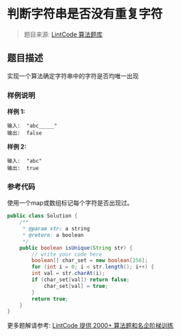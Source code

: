 # 判断字符串是否没有重复字符
 > 题目来源: [LintCode 算法题库](https://www.lintcode.com/problem/unique-characters/?utm_source=sc-github-wzz)
 ## 题目描述
 实现一个算法确定字符串中的字符是否均唯一出现
 ### 样例说明
 **样例 1:**

```
输入:  "abc_____"
输出:  false
```

**样例 2:**

```
输入:  "abc"
输出:  true	
```
 ### 参考代码
 使用一个map或数组标记每个字符是否出现过。
```java
public class Solution {
    /**
     * @param str: a string
     * @return: a boolean
     */
    public boolean isUnique(String str) {
        // write your code here
        boolean[] char_set = new boolean[256];
        for (int i = 0; i < str.length(); i++) {
        int val = str.charAt(i);
        if (char_set[val]) return false;
            char_set[val] = true;
        }
        return true;
    }
}
```
 更多题解请参考: [LintCode 提供 2000+ 算法题和名企阶梯训练](https://www.lintcode.com/problem/?utm_source=sc-github-wzz)